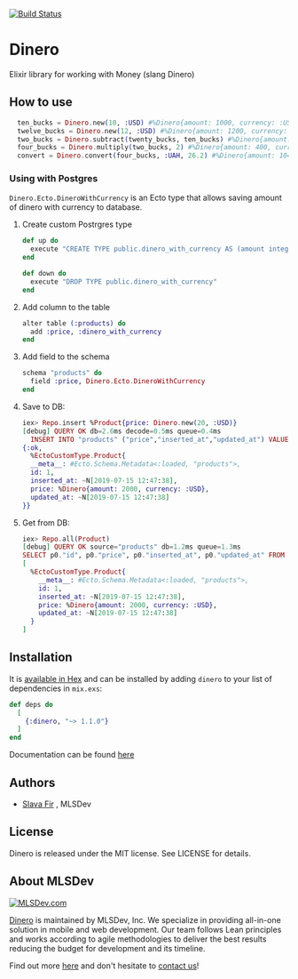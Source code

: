 [![Build Status](https://travis-ci.org/MLSDev/dinero.svg?branch=master)](https://travis-ci.org/MLSDev/dinero)


# Dinero
Elixir library for working with Money (slang Dinero)

## How to use
```elixir
  ten_bucks = Dinero.new(10, :USD) #%Dinero{amount: 1000, currency: :USD}
  twelve_bucks = Dinero.new(12, :USD) #%Dinero{amount: 1200, currency: :USD}
  two_bucks = Dinero.subtract(twenty_bucks, ten_bucks) #%Dinero{amount: 200, currency: :USD}
  four_bucks = Dinero.multiply(two_bucks, 2) #%Dinero{amount: 400, currency: :USD}
  convert = Dinero.convert(four_bucks, :UAH, 26.2) #%Dinero{amount: 10480, currency: :UAH}
```

### Using with Postgres
`Dinero.Ecto.DineroWithCurrency` is an Ecto type that allows saving amount of dinero with currency to database.

1. Create custom Postrgres type
    ```elixir
    def up do
      execute "CREATE TYPE public.dinero_with_currency AS (amount integer, currency char(3))"
    end
    
    def down do
      execute "DROP TYPE public.dinero_with_currency"
    end
    ```
2. Add column to the table
    ```elixir
    alter table (:products) do
      add :price, :dinero_with_currency
    end
    ```
3. Add field to the schema
    ```elixir
    schema "products" do
      field :price, Dinero.Ecto.DineroWithCurrency
    end
    ```
4. Save to DB:
    ```elixir
    iex> Repo.insert %Product{price: Dinero.new(20, :USD)}
    [debug] QUERY OK db=2.6ms decode=0.5ms queue=0.4ms
      INSERT INTO "products" ("price","inserted_at","updated_at") VALUES ($1,$2,$3) RETURNING "id" [{2000, "USD"}, ~N[2019-07-15 12:47:38], ~N[2019-07-15 12:47:38]]
    {:ok,
      %EctoCustomType.Product{
      __meta__: #Ecto.Schema.Metadata<:loaded, "products">,
      id: 1,
      inserted_at: ~N[2019-07-15 12:47:38],
      price: %Dinero{amount: 2000, currency: :USD},
      updated_at: ~N[2019-07-15 12:47:38]
    }}
    ```
5. Get from DB:
    ```elixir
    iex> Repo.all(Product)
    [debug] QUERY OK source="products" db=1.2ms queue=1.3ms
    SELECT p0."id", p0."price", p0."inserted_at", p0."updated_at" FROM "products" AS p0 []
    [
      %EctoCustomType.Product{
        __meta__: #Ecto.Schema.Metadata<:loaded, "products">,
        id: 1,
        inserted_at: ~N[2019-07-15 12:47:38],
        price: %Dinero{amount: 2000, currency: :USD},
        updated_at: ~N[2019-07-15 12:47:38]
      }
    ]

    ```


## Installation

It is [available in Hex](https://hex.pm/packages/dinero) and can be installed
by adding `dinero` to your list of dependencies in `mix.exs`:

```elixir
def deps do
  [
    {:dinero, "~> 1.1.0"}
  ]
end
```

Documentation can be found [here](https://hexdocs.pm/dinero)

## Authors
* [Slava Fir][github-fir] , MLSDev 

## License
Dinero is released under the MIT license. See LICENSE for details.

## About MLSDev

[<img src="https://raw.githubusercontent.com/MLSDev/development-standards/master/mlsdev-logo.png" alt="MLSDev.com">][mlsdev]

[Dinero](https://github.com/MLSDev/dinero) is maintained by MLSDev, Inc. We specialize in providing all-in-one solution in mobile and web development. Our team follows Lean principles and works according to agile methodologies to deliver the best results reducing the budget for development and its timeline. 

Find out more [here][mlsdev] and don't hesitate to [contact us][contact]!

[mlsdev]: https://mlsdev.com
[contact]: https://mlsdev.com/contact-us
[github-fir]: https://github.com/SlavaFir